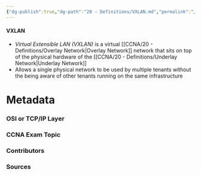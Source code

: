 ```yaml
---
{"dg-publish":true,"dg-path":"20 - Definitions/VXLAN.md","permalink":"/20-definitions/vxlan/","tags":["defs_ccna"]}
---
```


#### VXLAN
- *Virtual Extensible LAN (VXLAN)* is a virtual [[CCNA/20 - Definitions/Overlay Network\|Overlay Network]] network that sits on top of the physical hardware of the [[CCNA/20 - Definitions/Underlay Network\|Underlay Network]]
- Allows a single physical network to be used by multiple tenants without the being aware of other tenants running on the same infrastructure






# Metadata
### OSI or TCP/IP Layer

### CCNA Exam Topic

### Contributors

### Sources
